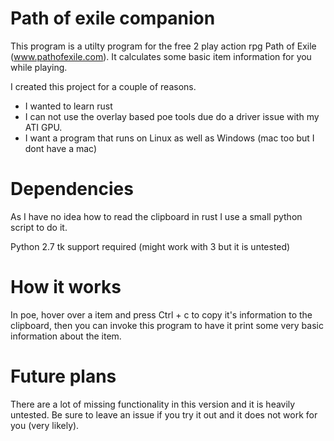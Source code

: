 Path of exile companion
====

This program is a utilty program for the free 2 play action rpg Path of Exile
(www.pathofexile.com). It calculates some basic item information for you while
playing.

I created this project for a couple of reasons.
* I wanted to learn rust
* I can not use the overlay based poe tools due do a driver issue with my ATI
  GPU.
* I want a program that runs on Linux as well as Windows (mac too but I dont
  have a mac)

Dependencies
====
As I have no idea how to read the clipboard in rust I use a small python script
to do it.

Python 2.7 tk support required (might work with 3 but it is untested)

How it works
====

In poe, hover over a item and press Ctrl + c to copy it's information to the
clipboard, then you can invoke this program to have it print some very basic
information about the item.

Future plans
====

There are a lot of missing functionality in this version and it is heavily
untested. Be sure to leave an issue if you try it out and it does not work for
you (very likely).
